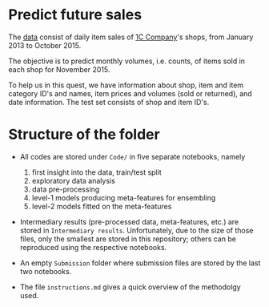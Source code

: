 # Predict future sales

The [data](./Data/) consist of daily item sales of
[1C Company](https://en.wikipedia.org/wiki/1C_Company)'s shops, from
January 2013 to October 2015.

The objective is to predict monthly volumes, i.e. counts, of items
sold in each shop for November 2015.

To help us in this quest, we have information about shop, item and
item category ID's and names, item prices and volumes (sold or returned),
and date information. The test set consists of shop and item ID's.

# Structure of the folder

* All codes are stored under `Code/` in five separate notebooks, namely
    1. first insight into the data, train/test split
    2. exploratory data analysis
    3. data pre-processing
    4. level-1 models producing meta-features for ensembling
    5. level-2 models fitted on the meta-features

* Intermediary results (pre-processed data, meta-features, etc.) are stored
  in `Intermediary results`. Unfortunately, due to the size of those files,
  only the smallest are stored in this repository; others can be reproduced
  using the respective notebooks.

* An empty `Submission` folder where submission files are stored by the last
  two notebooks.

* The file `instructions.md` gives a quick overview of the methodolgy used.
